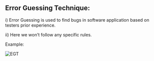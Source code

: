 ﻿## Error Guessing Technique: ##

i) Error Guessing is used to find bugs in software application based on testers prior experience. 

ii)  Here we won’t follow any specific rules.

Example:

![EGT](https://github.com/manoja13702/Manual-Testing-./assets/142867318/5d984a42-9723-499f-8112-73451b51efb9)
